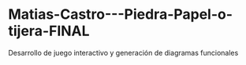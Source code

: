 # Matias-Castro---Piedra-Papel-o-tijera-FINAL
Desarrollo de juego interactivo y generación de diagramas funcionales
